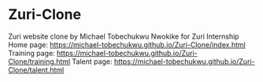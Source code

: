 # Zuri-Clone
Zuri website clone by Michael Tobechukwu Nwokike for Zuri Internship
Home page: https://michael-tobechukwu.github.io/Zuri-Clone/index.html
Training page: https://michael-tobechukwu.github.io/Zuri-Clone/training.html
Talent page: https://michael-tobechukwu.github.io/Zuri-Clone/talent.html
